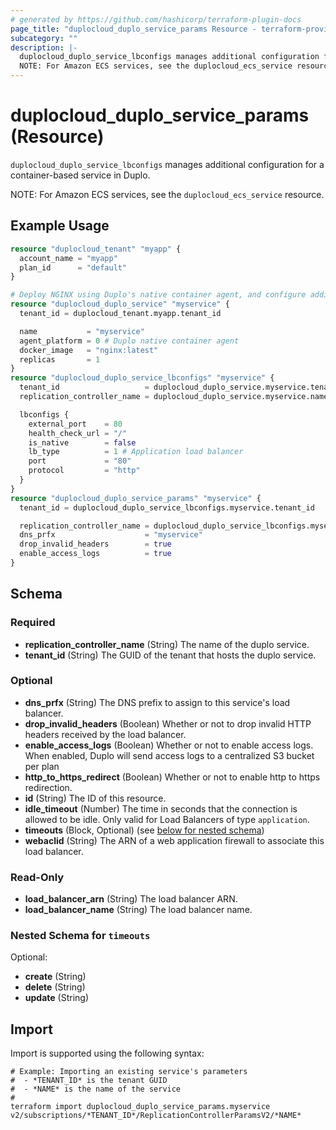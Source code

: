 ```yaml
---
# generated by https://github.com/hashicorp/terraform-plugin-docs
page_title: "duplocloud_duplo_service_params Resource - terraform-provider-duplocloud"
subcategory: ""
description: |-
  duplocloud_duplo_service_lbconfigs manages additional configuration for a container-based service in Duplo.
  NOTE: For Amazon ECS services, see the duplocloud_ecs_service resource.
---
```


# duplocloud_duplo_service_params (Resource)

`duplocloud_duplo_service_lbconfigs` manages additional configuration for a container-based service in Duplo.

NOTE: For Amazon ECS services, see the `duplocloud_ecs_service` resource.

## Example Usage

```terraform
resource "duplocloud_tenant" "myapp" {
  account_name = "myapp"
  plan_id      = "default"
}

# Deploy NGINX using Duplo's native container agent, and configure additional load balancer settings.
resource "duplocloud_duplo_service" "myservice" {
  tenant_id = duplocloud_tenant.myapp.tenant_id

  name           = "myservice"
  agent_platform = 0 # Duplo native container agent
  docker_image   = "nginx:latest"
  replicas       = 1
}
resource "duplocloud_duplo_service_lbconfigs" "myservice" {
  tenant_id                   = duplocloud_duplo_service.myservice.tenant_id
  replication_controller_name = duplocloud_duplo_service.myservice.name

  lbconfigs {
    external_port    = 80
    health_check_url = "/"
    is_native        = false
    lb_type          = 1 # Application load balancer
    port             = "80"
    protocol         = "http"
  }
}
resource "duplocloud_duplo_service_params" "myservice" {
  tenant_id = duplocloud_duplo_service_lbconfigs.myservice.tenant_id

  replication_controller_name = duplocloud_duplo_service_lbconfigs.myservice.replication_controller_name
  dns_prfx                    = "myservice"
  drop_invalid_headers        = true
  enable_access_logs          = true
}
```

<!-- schema generated by tfplugindocs -->
## Schema

### Required

- **replication_controller_name** (String) The name of the duplo service.
- **tenant_id** (String) The GUID of the tenant that hosts the duplo service.

### Optional

- **dns_prfx** (String) The DNS prefix to assign to this service's load balancer.
- **drop_invalid_headers** (Boolean) Whether or not to drop invalid HTTP headers received by the load balancer.
- **enable_access_logs** (Boolean) Whether or not to enable access logs.  When enabled, Duplo will send access logs to a centralized S3 bucket per plan
- **http_to_https_redirect** (Boolean) Whether or not to enable http to https redirection.
- **id** (String) The ID of this resource.
- **idle_timeout** (Number) The time in seconds that the connection is allowed to be idle. Only valid for Load Balancers of type `application`.
- **timeouts** (Block, Optional) (see [below for nested schema](#nestedblock--timeouts))
- **webaclid** (String) The ARN of a web application firewall to associate this load balancer.

### Read-Only

- **load_balancer_arn** (String) The load balancer ARN.
- **load_balancer_name** (String) The load balancer name.

<a id="nestedblock--timeouts"></a>
### Nested Schema for `timeouts`

Optional:

- **create** (String)
- **delete** (String)
- **update** (String)

## Import

Import is supported using the following syntax:

```shell
# Example: Importing an existing service's parameters
#  - *TENANT_ID* is the tenant GUID
#  - *NAME* is the name of the service
#
terraform import duplocloud_duplo_service_params.myservice v2/subscriptions/*TENANT_ID*/ReplicationControllerParamsV2/*NAME*
```
